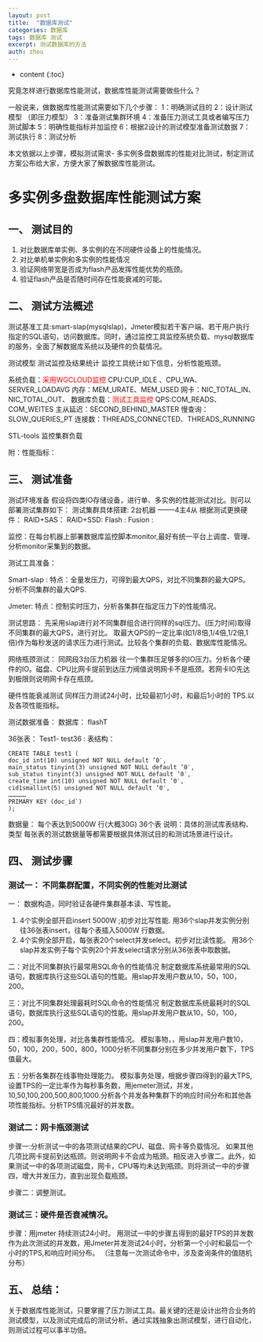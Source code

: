 ```yaml
---
layout: post
title:  "数据库测试"
categories: 数据库
tags: 数据库 测试
excerpt: 测试数据库的方法
auth: zhou
---
```

* content
{:toc}


究竟怎样进行数据库性能测试，数据库性能测试需要做些什么？

一般说来，做数据库性能测试需要如下几个步骤：
1：明确测试目的
2：设计测试模型 （即压力模型）
3：准备测试集群环境
4：准备压力测试工具或者编写压力测试脚本
5：明确性能指标并加监控
6：根据2设计的测试模型准备测试数据
7：测试执行
8：测试分析

本文依据以上步骤，模拟测试需求- 多实例多盘数据库的性能对比测试，制定测试方案公布给大家，方便大家了解数据库性能测试。

# 多实例多盘数据库性能测试方案

## 一、 测试目的

1. 对比数据库单实例、多实例的在不同硬件设备上的性能情况。
2. 对比单机单实例和多实例的性能情况
3. 验证网络带宽是否成为flash产品发挥性能优势的瓶颈。
4. 验证flash产品是否随时间存在性能衰减的可能。

## 二、 测试方法概述


测试基准工具:smart-slap(mysqlslap)，Jmeter模拟若干客户端、若干用户执行指定的SQL语句，访问数据库。同时，通过监控工具监控系统负载、mysql数据库的服务，全面了解数据库系统以及硬件的负载情况。

测试模型
测试监控及结果统计
监控工具统计如下信息，分析性能瓶颈。

系统负载：<font color='red'>采用WGCLOUD监控</font>
CPU:CUP_IDLE 、CPU_WA、SERVER_LOADAVG
内存：MEM_URATE、MEM_USED
网卡：NIC_TOTAL_IN、NIC_TOTAL_OUT、
数据库负载：<font color='red'>测试工具监控</font>
QPS:COM_READS、COM_WEITES
主从延迟：SECOND_BEHIND_MASTER
慢查询：SLOW_QUERIES_PT
连接数：THREADS_CONNECTED、THREADS_RUNNING

STL-tools 监控集群负载

附：性能指标：




## 三、 测试准备

测试环境准备
假设将四类IO存储设备，进行单、多实例的性能测试对比。则可以部署测试集群如下：
测试集群具体搭建:
2台机器 ——–4主4从
根据测试更换硬件：
RAID+SAS：
RAID+SSD:
Flash :
Fusion :

监控：在每台机器上部署数据库监控脚本monitor,最好有统一平台上调度、管理、分析monitor采集到的数据。

测试工具准备：

Smart-slap :
特点：全量发压力，可得到最大QPS，对比不同集群的最大QPS。分析不同集群的最大QPS.

Jmeter:
特点：控制实时压力，分析各集群在指定压力下的性能情况。

测试思路：
 先采用slap进行对不同集群组合进行同样的sql压力。(压力时间)取得不同集群的最大QPS，进行对比。
取最大QPS的一定比率(如1/8倍,1/4倍,1/2倍,1倍)作为每秒发送的请求压力进行测试。比较各个集群的负载、数据库性能情况。

网络瓶颈测试：
同网段3台压力机器 往一个集群压足够多的IO压力。分析各个硬件的IO。磁盘、CPU比网卡提前到达压力阀值说明网卡不是瓶颈。若网卡IO先达到极限则说明网卡存在瓶颈。

硬件性能衰减测试
同样压力测试24小时，比较最初1小时，和最后1小时的 TPS.以及各项性能指标。

测试数据准备：
数据库： flashT

36张表：
 Test1- test36 :
 表结构：

```
CREATE TABLE test1 (
doc_id int(10) unsigned NOT NULL default ’0′,
main_status tinyint(3) unsigned NOT NULL default ’0′,
sub_status tinyint(3) unsigned NOT NULL default ’0′,
create_time int(10) unsigned NOT NULL default ’0′,
cid1smallint(5) unsigned NOT NULL default ’0′,
……………
PRIMARY KEY (doc_id`)
);
```

数据量：
每个表达到5000W 行(大概30G)
36个表
说明：具体的测试库表结构、类型
每张表的测试数据量等都需要根据具体测试目的和测试场景进行设计。

## 四、 测试步骤

###  测试一： 不同集群配置，不同实例的性能对比测试

一： 数据构造，同时验证各硬件集群基本读、写性能。
1) 4个实例全部开启insert 5000W ;初步对比写性能.
用36个slap并发实例分别往36张表insert，往每个表插入5000W 行数据。
2) 4个实例全部开启，每张表20个select并发select。初步对比读性能。
用36个slap并发实例子每个实例20个并发select请求分别从36张表中取数据。

二：对比不同集群执行最常用SQL命令的性能情况
制定数据库系统最常用的SQL语句，数据库执行这些SQL语句的性能。用slap并发用户数从10，50，100，200。

三：对比不同集群处理最耗时SQL命令的性能情况
制定数据库系统最耗时的SQL语句，数据库执行这些SQL语句的性能。用slap并发用户数从10，50，100，200。

四：模拟事务处理，对比各集群性能情况。
 模拟事物，，用slap并发用户数10，50，100，200，500，800，1000分析不同集群分别在多少并发用户数下，TPS值最大。

五：分析各集群在线事物处理能力。
 模拟事务处理，根据步骤四得到的最大TPS,设置TPS的一定比率作为每秒事务数，用jemeter测试，并发，10,50,100,200,500,800,1000.分析各个并发各种集群下的响应时间分布和其他各项性能指标。分析TPS情况最好的并发数。

### 测试二：网卡瓶颈测试

步骤一:分析测试一中的各项测试结果的CPU、磁盘、网卡等负载情况。
如果其他几项比网卡提前到达瓶颈。则说明网卡不会成为瓶颈。相反进入步骤二。此外，如果测试一中的各项测试磁盘，网卡，CPU等均未达到瓶颈。则将测试一中的步骤四，增大并发压力，直到出现负载瓶颈。

步骤二：调整测试。

### 测试三：硬件是否衰减情况。

步骤：用jmeter 持续测试24小时。
用测试一中的步骤五得到的最好TPS的并发数作为此次测试的并发数，用Jmeter并发测试24小时，分析第一个小时和最后一个小时的TPS,和响应时间分布。
（注意每一次测试命令中，涉及查询条件的值随机分布）

## 五、 总结：

关于数据库性能测试，只要掌握了压力测试工具。最关键的还是设计出符合业务的测试模型，以及测试完成后的测试分析。通过实践抽象出测试模型，进行自动化，则测试过程可以事半功倍。